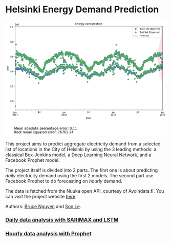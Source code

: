 # Helsinki Energy Demand Prediction

![Result](https://github.com/quan-possible/energy-demand-prediction/blob/main/result.png)

This project aims to predict aggregate electricity demand from a selected list of locations in the City of Helsinki by using the 3 leading methods: a classical Box-Jenkins model, a Deep Learning Neural Network, and a Facebook Prophet model.

The project itself is divided into 2 parts. The first one is about predicting *daily* electricity demand using the first 2 models. The second part use Facebook Prophet to do forecasting on *hourly* demand.

The data is fetched from the Nuuka open API, courtesy of Avoindata.fi. You can visit the project website [here](https://quan-possible.github.io/energy-demand-prediction).

Authors: [Bruce Nguyen](https://github.com/quan-possible) and [Son Le](https://github.com/SonAlexLe).

### [Daily data analysis with SARIMAX and LSTM](https://quan-possible.github.io/energy-demand-prediction/daily)

### [Hourly data analysis with Prophet](https://quan-possible.github.io/energy-demand-prediction/hourly)
